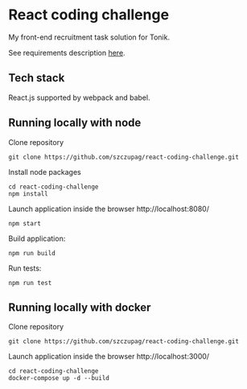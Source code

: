 # React coding challenge
My front-end recruitment task solution for Tonik.

See requirements description [here](https://gist.github.com/wpasinski/927ef71e7036fdb2e1b4bb24a87ac87e).

## Tech stack
React.js supported by webpack and babel.

## Running locally with node
Clone repository
```
git clone https://github.com/szczupag/react-coding-challenge.git
```
Install node packages
```
cd react-coding-challenge
npm install
```
Launch application inside the browser http://localhost:8080/
```
npm start
```
Build application:
```
npm run build
```
Run tests:
```
npm run test
```

## Running locally with docker
Clone repository
```
git clone https://github.com/szczupag/react-coding-challenge.git
```
Launch application inside the browser http://localhost:3000/
```
cd react-coding-challenge
docker-compose up -d --build
```
